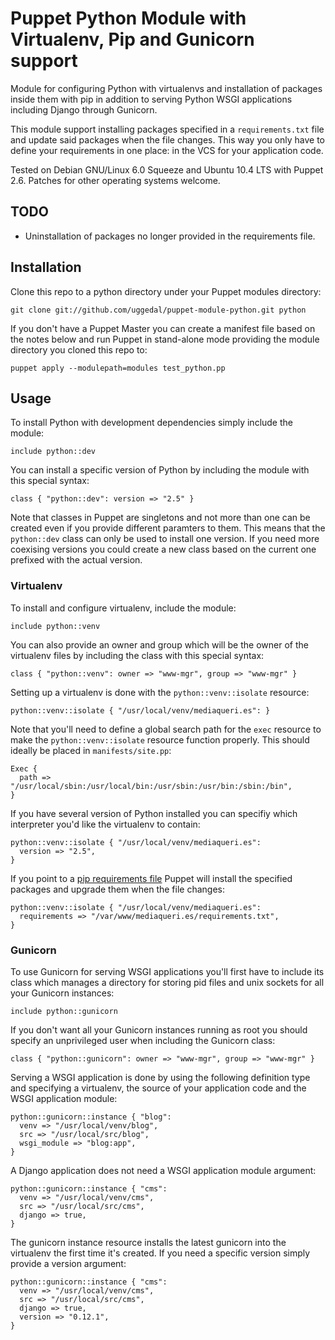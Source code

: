 Puppet Python Module with Virtualenv, Pip and Gunicorn support
==============================================================

Module for configuring Python with virtualenvs and installation
of packages inside them with pip in addition to serving
Python WSGI applications including Django through Gunicorn.

This module support installing packages specified in a
`requirements.txt` file and update said packages when the file
changes. This way you only have to define your requirements in
one place: in the VCS for your application code.

Tested on Debian GNU/Linux 6.0 Squeeze and Ubuntu 10.4 LTS with
Puppet 2.6. Patches for other operating systems welcome.


TODO
----

* Uninstallation of packages no longer provided in the
  requirements file.


Installation
------------

Clone this repo to a python directory under your Puppet
modules directory:

    git clone git://github.com/uggedal/puppet-module-python.git python

If you don't have a Puppet Master you can create a manifest file
based on the notes below and run Puppet in stand-alone mode
providing the module directory you cloned this repo to:

    puppet apply --modulepath=modules test_python.pp


Usage
-----

To install Python with development dependencies simply include the
module:

    include python::dev

You can install a specific version of Python by including the
module with this special syntax:

    class { "python::dev": version => "2.5" }

Note that classes in Puppet are singletons and not more than one
can be created even if you provide different paramters to them.
This means that the `python::dev` class can only be used to install one
version. If you need more coexising versions you could create a new
class based on the current one prefixed with the actual version.


### Virtualenv

To install and configure virtualenv, include the module:

    include python::venv

You can also provide an owner and group which will be the owner
of the virtualenv files by including the class with this special syntax:

    class { "python::venv": owner => "www-mgr", group => "www-mgr" }

Setting up a virtualenv is done with the `python::venv::isolate`
resource:

    python::venv::isolate { "/usr/local/venv/mediaqueri.es": }

Note that you'll need to define a global search path for the `exec`
resource to make the `python::venv::isolate` resource function
properly. This should ideally be placed in `manifests/site.pp`:

    Exec {
      path => "/usr/local/sbin:/usr/local/bin:/usr/sbin:/usr/bin:/sbin:/bin",
    }

If you have several version of Python installed you can specifiy
which interpreter you'd like the virtualenv to contain:

    python::venv::isolate { "/usr/local/venv/mediaqueri.es":
      version => "2.5",
    }

If you point to a [pip requirements file][requirements.txt] Puppet will
install the specified packages and upgrade them when the file changes:

    python::venv::isolate { "/usr/local/venv/mediaqueri.es":
      requirements => "/var/www/mediaqueri.es/requirements.txt",
    }


### Gunicorn

To use Gunicorn for serving WSGI applications you'll first have to include
its class which manages a directory for storing pid files and unix sockets
for all your Gunicorn instances:

    include python::gunicorn

If you don't want all your Gunicorn instances running as root you should
specify an unprivileged user when including the Gunicorn class:

    class { "python::gunicorn": owner => "www-mgr", group => "www-mgr" }

Serving a WSGI application is done by using the following definition type
and specifying a virtualenv, the source of your application code and
the WSGI application module:

    python::gunicorn::instance { "blog":
      venv => "/usr/local/venv/blog",
      src => "/usr/local/src/blog",
      wsgi_module => "blog:app",
    }

A Django application does not need a WSGI application module argument:

    python::gunicorn::instance { "cms":
      venv => "/usr/local/venv/cms",
      src => "/usr/local/src/cms",
      django => true,
    }

The gunicorn instance resource installs the latest gunicorn into the
virtualenv the first time it's created. If you need a specific version
simply provide a version argument:

    python::gunicorn::instance { "cms":
      venv => "/usr/local/venv/cms",
      src => "/usr/local/src/cms",
      django => true,
      version => "0.12.1",
    }

[requirements.txt]: http://www.pip-installer.org/en/latest/requirement-format.html
